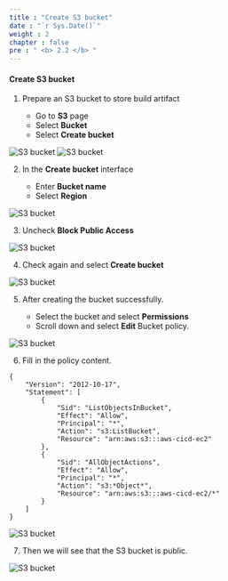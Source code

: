 ```yaml
---
title : "Create S3 bucket"
date : "`r Sys.Date()`"
weight : 2
chapter : false
pre : " <b> 2.2 </b> "
---
```


#### Create S3 bucket

1. Prepare an S3 bucket to store build artifact
    
    - Go to **S3** page
    - Select **Bucket**
    - Select **Create bucket**

![S3 bucket](/images/2/1.png)
![S3 bucket](/images/2/2.png)

2. In the **Create bucket** interface
    
    - Enter **Bucket name**
    - Select **Region**

![S3 bucket](https://000023.awsstudygroup.com/images/1.1-s3/0002.png?featherlight=false&width=90pc)

3. Uncheck **Block Public Access**

![S3 bucket](https://000023.awsstudygroup.com/images/1.1-s3/0003.png?featherlight=false&width=90pc)

4. Check again and select **Create bucket**

![S3 bucket](https://000023.awsstudygroup.com/images/1.1-s3/0004.png?featherlight=false&width=90pc)

5. After creating the bucket successfully.
    
    - Select the bucket and select **Permissions**
    - Scroll down and select **Edit** Bucket policy.

![S3 bucket](/images/2/5.png)

6. Fill in the policy content.

```
{
    "Version": "2012-10-17",
    "Statement": [
        {
            "Sid": "ListObjectsInBucket",
            "Effect": "Allow",
            "Principal": "*",
            "Action": "s3:ListBucket",
            "Resource": "arn:aws:s3:::aws-cicd-ec2"
        },
        {
            "Sid": "AllObjectActions",
            "Effect": "Allow",
            "Principal": "*",
            "Action": "s3:*Object*",
            "Resource": "arn:aws:s3:::aws-cicd-ec2/*"
        }
    ]
}
```

![S3 bucket](https://000023.awsstudygroup.com/images/1.1-s3/0006.png?featherlight=false&width=90pc)

7. Then we will see that the S3 bucket is public.

![S3 bucket](/images/2/7.png)